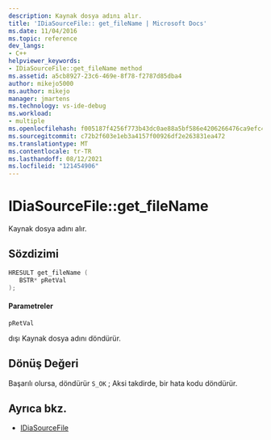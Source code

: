 ```yaml
---
description: Kaynak dosya adını alır.
title: 'IDiaSourceFile:: get_fileName | Microsoft Docs'
ms.date: 11/04/2016
ms.topic: reference
dev_langs:
- C++
helpviewer_keywords:
- IDiaSourceFile::get_fileName method
ms.assetid: a5cb8927-23c6-469e-8f78-f2787d85dba4
author: mikejo5000
ms.author: mikejo
manager: jmartens
ms.technology: vs-ide-debug
ms.workload:
- multiple
ms.openlocfilehash: f005187f4256f773b43dc0ae88a5bf586e4206266476ca9efc4efc7f0008e4c1
ms.sourcegitcommit: c72b2f603e1eb3a4157f00926df2e263831ea472
ms.translationtype: MT
ms.contentlocale: tr-TR
ms.lasthandoff: 08/12/2021
ms.locfileid: "121454906"
---
```

# <a name="idiasourcefileget_filename"></a>IDiaSourceFile::get_fileName
Kaynak dosya adını alır.

## <a name="syntax"></a>Sözdizimi

```C++
HRESULT get_fileName ( 
   BSTR* pRetVal
);
```

#### <a name="parameters"></a>Parametreler
 `pRetVal`

dışı Kaynak dosya adını döndürür.

## <a name="return-value"></a>Dönüş Değeri
 Başarılı olursa, döndürür `S_OK` ; Aksi takdirde, bir hata kodu döndürür.

## <a name="see-also"></a>Ayrıca bkz.
- [IDiaSourceFile](../../debugger/debug-interface-access/idiasourcefile.md)

